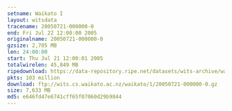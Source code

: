 ```yaml
---
setname: Waikato I
layout: witsdata
tracename: 20050721-000000-0
end: Fri Jul 22 12:00:00 2005
originalname: 20050721-000000-0
gzsize: 2,705 MB
len: 24:00:00
start: Thu Jul 21 12:00:01 2005
totalwirelen: 45,849 MB
ripedownload: https://data-repository.ripe.net/datasets/wits-archive/waikato/1/20050721-000000-0.gz
pkts: 103 million
download: ftp://wits.cs.waikato.ac.nz/waikato/1/20050721-000000-0.gz
size: 7,633 MB
md5: e646fd47e6741cff65f07060d29b9844
---
```

